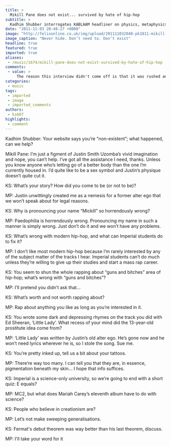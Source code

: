 ```yaml
---
title: >
  Mikill Pane does not exist... survived by hate of hip-hop
subtitle: >
  Kadhim Shubber interrogates KABLAAM headliner on physics, metaphysics and physicality
date: "2011-11-03 20:48:27 +0000"
image: "http://felixonline.co.uk/img/upload/201111032048-pk1811-mikill-pane-head-shot.jpg"
image_caption: "Never hide. Don’t need to. Don’t exist"
headline: true
featured: true
imported: true
aliases:
 - /music/1674/mikill-pane-does-not-exist-survived-by-hate-of-hip-hop
comments:
 - value: >
     The reason this interview didn't come off is that it was rushed and sent via email, as I've already admitted a while ago on Twitter: https://twitter.com/#!/kadhimshubber/status/133248933429395456 <br> <br>It was meant as a bit of irreverent fun to promote a music night.,I think you should have researched more about Mikill Pane before interviewing him, the lack of knowledge shows here.
categories:
 - music
tags:
 - imported
 - image
 - imported_comments
authors:
 - ks607
highlights:
 - comment
---
```


Kadhim Shubber: Your website says you’re “non-existent”; what happened, can we help?

Mikill Pane: I’m just a figment of Justin Smith Uzomba’s vivid imagination and nope, you can’t help. I’ve got all the assistance I need, thanks. Unless you know anyone who’s letting go of a better body than the one I’m currently housed in. I’d quite like to be a sex symbol and Justin’s physique doesn’t quite cut it.

KS: What’s your story? How did you come to be (or not to be)?

MP: Justin unwittingly created me as a nemesis for a former alter ego that we won’t speak about for legal reasons.

KS: Why is pronouncing your name “Mickill” so horrendously wrong?

MP: Paedophilia is horrendously wrong. Pronouncing my name in such a manner is simply wrong. Just don’t do it and we won’t have any problems.

KS: What’s wrong with modern hip-hop, and what can Imperial students do to fix it?

MP: I don’t like most modern hip-hop because I’m rarely interested by any of the subject matter of the tracks I hear. Imperial students can’t do much unless they’re willing to give up their studies and start a mass rap career.

KS: You seem to shun the whole rapping about “guns and bitches” area of hip-hop; what’s wrong with “guns and bitches”?

MP: I’ll pretend you didn’t ask that...

KS: What’s worth and not worth rapping about?

MP: Rap about anything you like as long as you’re interested in it.

KS: You wrote some dark and depressing rhymes on the track you did with Ed Sheeran, ‘Little Lady’. What recess of your mind did the 13-year-old prostitute idea come from?

MP: ‘Little Lady’ was written by Justin’s old alter ego. He’s gone now and he won’t need lyrics wherever he is, so I stole the song. Sue me.

KS: You’re pretty inked up, tell us a bit about your tattoos.

MP: There’re way too many. I can tell you that they are, in essence, pigmentation beneath my skin... I hope that info suffices.

KS: Imperial is a science-only university, so we’re going to end with a short quiz: E equals?

MP: MC2, but what does Mariah Carey’s eleventh album have to do with science?

KS: People who believe in creationism are?

MP: Let’s not make sweeping generalisations.

KS: Fermat's debut theorem was way better than his last theorem, discuss.

MP: I'll take your word for it
